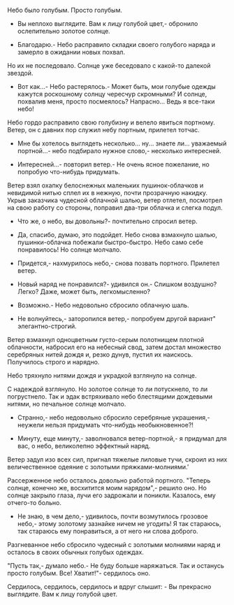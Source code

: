 Небо было голубым. Просто голубым. 

- Вы неплохо выглядите. Вам к лицу голубой цвет,- обронило ослепительно золотое
  солнце. 

- Благодарю.- Небо расправило складки своего голубого наряда и замерло в
  ожидании новых похвал. 

Но их не последовало. Солнце уже беседовало с какой-то далекой звездой. 

- Вот как...- Небо растерялось.- Может быть, мои голубые одежды кажутся
  роскошному солнцу чересчур скромными? И солнце, похвалив меня, просто
  посмеялось? Напрасно... Ведь я все-таки небо! 

Небо гордо расправило свою голубизну и велело явиться портному. Ветер, он с
давних пор служил небу портным, прилетел тотчас. 

- Мне бы хотелось выглядеть несколько... ну... знаете ли... уважаемый
  портной...- небо подбирало нужное слово,- несколько интересней. 

- Интересней...- повторил ветер.- Не очень ясное пожелание, но попробую
  что-нибудь придумать. 

Ветер взял охапку белоснежных маленьких пушинок-облачков и невидимой нитью
сплел их в нежную, почти прозрачную накидку. Укрыв заказчика чудесной облачной
шалью, ветер отлетел, посмотрел на свою работу со стороны, поправил два-три
облачка и слегка подул. 

- Что же, о небо, вы довольны?- почтительно спросил ветер. 

- Да, спасибо, думаю, это подойдет. Небо снова взмахнуло шалью, пушинки-облачка
  побежали быстро-быстро. Небо само себе понравилось! Но солнце молчало. 

- Придется,- нахмурилось небо,- снова позвать портного. Прилетел ветер. 

- Новый наряд не понравился?- удивился он.- Слишком воздушно? Легко? Даже,
  может быть, легкомысленно? 

- Возможно.- Небо недовольно сбросило облачную шаль. 

- Не волнуйтесь,- заторопился ветер,- попробуем другой вариант"
  элегантно-строгий. 

Ветер взмахнул одноцветным густо-серым полотнищем плотной облачности, набросил
его на небесный свод, затем достал множество серебряных нитей дождя и, резко
дунув, пустил их наискось. Получилось строго и нарядно. 

Небо тряхнуло нитями дождя и украдкой взглянуло на солнце. 

С надеждой взглянуло. Но золотое солнце то ли потускнело, то ли погрустнело.
Так и эдак встряхивало небо блестящими дождевыми нитями, но печальное солнце
молчало. 

- Странно,- небо недовольно сбросило серебряные украшения,- неужели нельзя
  придумать что-нибудь необыкновенное?! 

- Минуту, еще минуту,- заволновался ветер-портной,- я придумал для вас, о небо,
  великолепно эффектный наряд. 

Ветер задул изо всех сил, пригнал тяжелые лиловые тучи, скроил из них
величественное одеяние с золотыми пряжками-молниями.' 

Рассерженное небо осталось довольно работой портного. "Теперь солнце, конечно
же, восхитится моим нарядом",- решило оно. Но солнце закрыло глаза, лучи его
задрожали и поникли. Казалось, ему отчего-то больно. 

- Не знаю, в чем дело,- удивилось, почти возмутилось грозовое небо,- этому
  золотому зазнайке ничем не угодить! Я так стараюсь, так стараюсь ему
  понравиться, а от него ни слова доброго. 

Разгневанное небо сбросило чудесный с золотыми молниями наряд и осталось в
своих обычных голубых одеждах. 

"Пусть так,- думало небо.- Не буду больше наряжаться. Так и останусь просто
голубым. Все! Хватит!"- сердилось оно. 

Сердилось, сердилось, сердилось и вдруг слышит: - Вы прекрасно выглядите. Вам к
лицу голубой цвет. 

